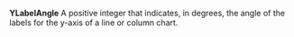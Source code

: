 **YLabelAngle** A positive integer that indicates, in degrees, the angle of the labels for the y-axis of a line or column chart.
